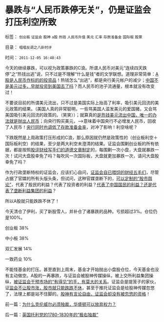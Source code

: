 # 暴跌与“人民币跌停无关”，仍是证监会打压利空所致

标签： `创业板` `证监会` `股神` `a股` `热钱` `人民币升值` `美元` `汇率` `存款准备金` `国际板` `股票` 

目录： `唱唱反调之八卦时评`

时间： `2011-12-05 16:48:43`

今天的继续暴跌，可以视为政策暴跌的C浪。所谓人民币对美元“连续四天跌停”之“热钱出逃”说，只不过是不理解“什么是钱”者的文学联想。道理非常简单：[A股是人民币作标的的投资品](../../../2011/11/24/富豪移民不能带走中国的资本.md)！热钱怎么“出逃”，都是央行美元帐户的减少；[中国不是美元过多，早就投资到美国去了吗](../../../2011/11/29/（外汇管制＋顺差）下援欧都是卖国.md)？而人民币的池子流通量，根本就没有改变过！

不要说目前的所谓美元流出，只不过是美国实际上抬高了利率，吸引美元回流的美元政策的结果。（美国人真的非常聪明，一些骂美国人滥发美元的爱国猪，又会骂美国吸引美元回流的政策的。（笑笑））；就算真的[是热钱美元流出中国，唯一的办法就是抛出人民币](../../../2011/11/30/监管就不是法治，被监管就不是市场，和国际板.md)；向央行购买美元，——>意味着中国央行不必增发人民币，回收了人民币！[央行同时也调低了存款准备金率](../../../2011/12/1/小政府＝消费者依法诉讼取代“监管”.md)，对冲了影响！利空啥呢？

下跌既然是上周政策打压形成的C浪，那么原因就仍然是政策性的（创业板利空＋国际板利空）的结果，至少是两大利空未澄清的结果。证监会围剿创业板的所有依据，都是按照[股评财经写手们的道德文章制定](../../../2009/8/24/先富起来的五毛义工慈善活动.md)的，每围剿一次小盘，大盘就暴跌一次！试问大盘股幸免了吗？每吹风一次国际板，大盘就更加暴跌一次，请问大盘股幸免了吗？

作为行政垄断特权的证监会，应该扪心自问，[证监会自已喂饲的财经五毛们](../../../2011/6/13/世界上有蠢猪并不奇怪.md)，尽管占据了官媒的所有头版头条，但试问，这种官媒垄断下的，[可以定制的“股市舆论”](../../../2009/10/9/民意就是民主吗？可定制的民意呢？.md)，代表了股民的利益？代表了投资者的利益？[代表了中国国民的利益？还是代表了垄断利益集团的利益](../../../2011/12/1/小政府＝消费者依法诉讼取代“监管”.md)？

所以A股就只能跌跌不休了！

今天清仓了伊利，买了新股雪人，并补仓了诸暴跌的品种。亏损超过3%。仓位仍是100%。

创业板 38%

中小板 38%

双汇发展 14%

一致药业 10%

不能怪基金的打压。甚至直到上周末，基金才开始抛出小盘股仓位，今天基金也没有主动做空。A股的一再暴跌，与证监会被股神传媒操纵，被上交所利益集团操纵，[被证监会干预市场的“有得见”的手，有莫大的关系](../../../2011/11/2/唱空唱多不要唱“管理层管涨管跌”.md)。证监会是提笼子的家伙，证[监会不让股市涨，股市就只能跌跌不休](../../../2011/11/16/央票利率降无关减息；国际板阴魂再造暴跌.md)，甚至于推托证监会是给股神传媒忽悠了，法理上都是站不住脚的。[股神有言论自由，证监会却没有被忽悠的资格](../../../2010/10/10/个人主义心证允许创造性体验：意淫合法！.md)！



前一篇：[为什么克伦威尔必须独裁，华盛顿可以放弃权力？](../../../2011/12/5/为什么克伦威尔必须独裁，华盛顿可以放弃权力？.md)

后一篇：[英国托利党的1780-1830年的“极右独裁”](../../../2011/12/6/英国托利党的1780-1830年的“极右独裁”.md)